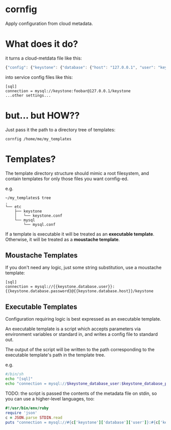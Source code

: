 cornfig
=======

Apply configuration from cloud metadata.


# What does it do?

it turns a cloud-metdata file like this:
```javascript
{"config": {"keystone": {"database": {"host": "127.0.0.1", "user": "keystone", "password": "foobar"}}}}
```
into service config files like this:
```
[sql]
connection = mysql://keystone:foobar@127.0.0.1/keystone
...other settings...
```

# but... but HOW??

Just pass it the path to a directory tree of templates:
```
cornfig /home/me/my_templates
```

# Templates?

The template directory structure should mimic a root filesystem, and contain templates for only those files you want cornfig-ed.

e.g.
```
~/my_templates$ tree
.
└── etc
    ├── keystone
    │   └── keystone.conf
    └── mysql
        └── mysql.conf
```

If a template is executable it will be treated as an **executable template**.
Otherwise, it will be treated as a **moustache template**.

## Moustache Templates

If you don't need any logic, just some string substitution, use a moustache template:

```
[sql]
connection = mysql://{{keystone.database.user}}:{{keystone.database.password}@{{keystone.database.host}}/keystone
```

## Executable Templates

Configuration requiring logic is best expressed as an executable template.

An executable template is a script which accepts parameters via environment variables or standard in, and writes a config file to standard out.

The output of the script will be written to the path corresponding to the executable template's path in the template tree.

e.g.
```bash
#/bin/sh
echo "[sql]"
echo "connection = mysql://$keystone_database_user:$keystone_database_password@$keystone_database_user/keystone"
```

TODO: the script is passed the contents of the metadata file on stdin, so you can use a higher-level languages, too:
```ruby
#!/usr/bin/env/ruby
require 'json'
c = JSON.parse STDIN.read
puts "connection = mysql://#{c['keystone']['database']['user']}:#{c['keystone']['database']['password']}@#{c['keystone']['database']['host']}/keystone"
```

